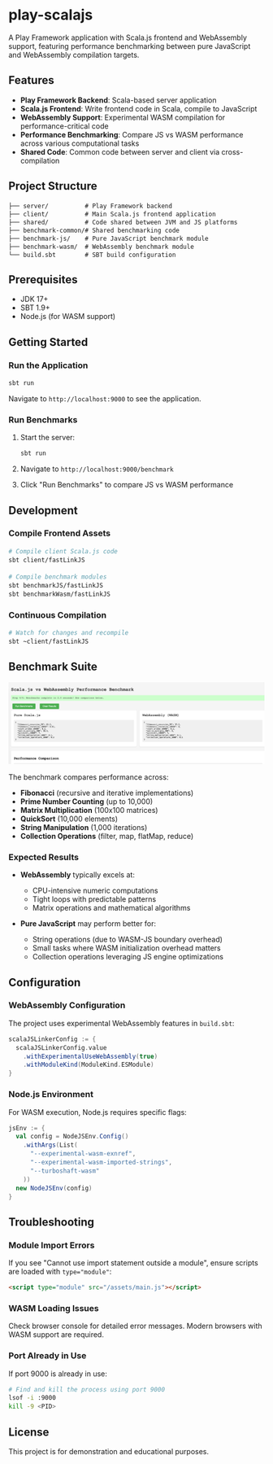 # play-scalajs

A Play Framework application with Scala.js frontend and WebAssembly support, featuring performance benchmarking between pure JavaScript and WebAssembly compilation targets.

## Features

- **Play Framework Backend**: Scala-based server application
- **Scala.js Frontend**: Write frontend code in Scala, compile to JavaScript
- **WebAssembly Support**: Experimental WASM compilation for performance-critical code
- **Performance Benchmarking**: Compare JS vs WASM performance across various computational tasks
- **Shared Code**: Common code between server and client via cross-compilation

## Project Structure

```
├── server/          # Play Framework backend
├── client/          # Main Scala.js frontend application
├── shared/          # Code shared between JVM and JS platforms
├── benchmark-common/# Shared benchmarking code
├── benchmark-js/    # Pure JavaScript benchmark module
├── benchmark-wasm/  # WebAssembly benchmark module
└── build.sbt        # SBT build configuration
```

## Prerequisites

- JDK 17+
- SBT 1.9+
- Node.js (for WASM support)

## Getting Started

### Run the Application

```bash
sbt run
```

Navigate to `http://localhost:9000` to see the application.

### Run Benchmarks

1. Start the server:
   ```bash
   sbt run
   ```

2. Navigate to `http://localhost:9000/benchmark`

3. Click "Run Benchmarks" to compare JS vs WASM performance

## Development

### Compile Frontend Assets

```bash
# Compile client Scala.js code
sbt client/fastLinkJS

# Compile benchmark modules
sbt benchmarkJS/fastLinkJS
sbt benchmarkWasm/fastLinkJS
```

### Continuous Compilation

```bash
# Watch for changes and recompile
sbt ~client/fastLinkJS
```

## Benchmark Suite

![Benchmark Results](img.png)

The benchmark compares performance across:

- **Fibonacci** (recursive and iterative implementations)
- **Prime Number Counting** (up to 10,000)
- **Matrix Multiplication** (100x100 matrices)
- **QuickSort** (10,000 elements)
- **String Manipulation** (1,000 iterations)
- **Collection Operations** (filter, map, flatMap, reduce)

### Expected Results

- **WebAssembly** typically excels at:
  - CPU-intensive numeric computations
  - Tight loops with predictable patterns
  - Matrix operations and mathematical algorithms

- **Pure JavaScript** may perform better for:
  - String operations (due to WASM-JS boundary overhead)
  - Small tasks where WASM initialization overhead matters
  - Collection operations leveraging JS engine optimizations

## Configuration

### WebAssembly Configuration

The project uses experimental WebAssembly features in `build.sbt`:

```scala
scalaJSLinkerConfig := {
  scalaJSLinkerConfig.value
    .withExperimentalUseWebAssembly(true)
    .withModuleKind(ModuleKind.ESModule)
}
```

### Node.js Environment

For WASM execution, Node.js requires specific flags:

```scala
jsEnv := {
  val config = NodeJSEnv.Config()
    .withArgs(List(
      "--experimental-wasm-exnref",
      "--experimental-wasm-imported-strings",
      "--turboshaft-wasm"
    ))
  new NodeJSEnv(config)
}
```

## Troubleshooting

### Module Import Errors

If you see "Cannot use import statement outside a module", ensure scripts are loaded with `type="module"`:

```html
<script type="module" src="/assets/main.js"></script>
```

### WASM Loading Issues

Check browser console for detailed error messages. Modern browsers with WASM support are required.

### Port Already in Use

If port 9000 is already in use:

```bash
# Find and kill the process using port 9000
lsof -i :9000
kill -9 <PID>
```

## License

This project is for demonstration and educational purposes.
